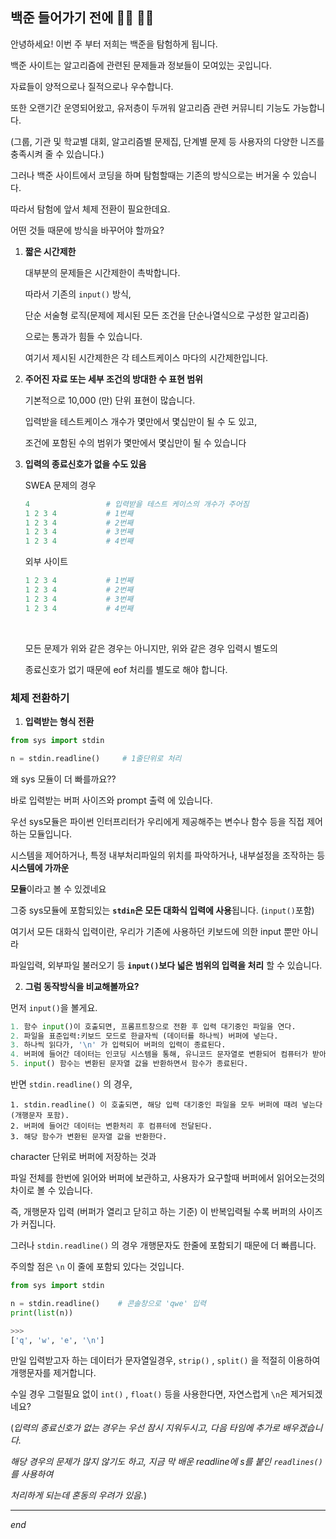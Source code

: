 ## 백준 들어가기 전에 :running_man: :running_woman:

  

안녕하세요! 이번 주 부터 저희는 백준을 탐험하게 됩니다.

백준 사이트는 알고리즘에 관련된 문제들과 정보들이 모여있는 곳입니다. 

자료들이 양적으로나 질적으로나 우수합니다.

또한 오랜기간 운영되어왔고, 유저층이 두꺼워 알고리즘 관련 커뮤니티 기능도 가능합니다.

(그룹, 기관 및 학교별 대회, 알고리즘별 문제집, 단계별 문제 등 사용자의 다양한 니즈를 충족시켜 줄 수 있습니다.)

그러나 백준 사이트에서 코딩을 하며 탐험할때는 기존의 방식으로는 버거울 수 있습니다.

따라서 탐험에 앞서 체제 전환이 필요한데요.

어떤 것들 때문에 방식을 바꾸어야 할까요?

   

   

1. **짧은 시간제한**

   대부분의 문제들은 시간제한이 촉박합니다.

   따라서 기존의 `input()` 방식, 

   단순 서술형 로직(문제에 제시된 모든 조건을 단순나열식으로 구성한 알고리즘)

   으로는 통과가 힘들 수 있습니다.

   여기서 제시된 시간제한은 각 테스트케이스 마다의 시간제한입니다.

      

2. **주어진 자료 또는 세부 조건의 방대한 수 표현 범위**

   기본적으로 10,000 (만) 단위 표현이 많습니다.

   입력받을 테스트케이스 개수가 몇만에서 몇십만이 될 수 도 있고, 

   조건에 포함된 수의 범위가 몇만에서 몇십만이 될 수 있습니다

      

3. **입력의 종료신호가 없을 수도 있음**

   SWEA 문제의 경우

   ```python
   4                 # 입력받을 테스트 케이스의 개수가 주어짐
   1 2 3 4           # 1번째
   1 2 3 4           # 2번째
   1 2 3 4           # 3번째
   1 2 3 4           # 4번째
   ```

      

   외부 사이트

   ```python
   1 2 3 4           # 1번째
   1 2 3 4           # 2번째
   1 2 3 4           # 3번째
   1 2 3 4           # 4번째
   ```

   ​    

   모든 문제가 위와 같은 경우는 아니지만, 위와 같은 경우 입력시 별도의

   종료신호가 없기 때문에 eof 처리를 별도로 해야 합니다.

   

   

### 체제 전환하기  

  

1. **입력받는 형식 전환**

```python
from sys import stdin

n = stdin.readline()     # 1줄단위로 처리
```

왜 sys 모듈이 더 빠를까요??

바로 입력받는 버퍼 사이즈와 prompt 출력 에 있습니다.

  

우선 sys모듈은 파이썬 인터프리터가 우리에게 제공해주는 변수나 함수 등을 직접 제어하는 모듈입니다.

시스템을 제어하거나, 특정 내부처리파일의 위치를 파악하거나, 내부설정을 조작하는 등 **시스템에 가까운**

**모듈**이라고 볼 수 있겠네요

  

그중 sys모듈에 포함되있는 **`stdin`은 모든 대화식 입력에 사용**됩니다. (`input()`포함)

여기서 모든 대화식 입력이란, 우리가 기존에 사용하던 키보드에 의한 input 뿐만 아니라

파일입력, 외부파일 불러오기 등 **`input()`보다 넓은 범위의 입력을 처리** 할 수 있습니다.

  

  

2. **그럼 동작방식을 비교해볼까요?**

  

먼저 `input()`을 볼게요.

```python
1. 함수 input()이 호출되면, 프롬프트창으로 전환 후 입력 대기중인 파일을 연다.
2. 파일을 표준입력:키보드 모드로 한글자씩 (데이터를 하나씩) 버퍼에 넣는다.
3. 하나씩 읽다가, '\n' 가 입력되어 버퍼의 입력이 종료된다.
4. 버퍼에 들어간 데이터는 인코딩 시스템을 통해, 유니코드 문자열로 변환되어 컴퓨터가 받아들인다.
5. input() 함수는 변환된 문자열 값을 반환하면서 함수가 종료된다.
```

반면 `stdin.readline()` 의 경우,

```
1. stdin.readline() 이 호출되면, 해당 입력 대기중인 파일을 모두 버퍼에 때려 넣는다(개행문자 포함).
2. 버퍼에 들어간 데이터는 변환처리 후 컴퓨터에 전달된다.
3. 해당 함수가 변환된 문자열 값을 반환한다.
```

  character 단위로 버퍼에 저장하는 것과 

파일 전체를 한번에 읽어와 버퍼에 보관하고, 사용자가 요구할때 버퍼에서 읽어오는것의 차이로 볼 수 있습니다.

즉, 개행문자 입력 (버퍼가 열리고 닫히고 하는 기준) 이 반복입력될 수록  버퍼의 사이즈가 커집니다.

  

  

그러나 `stdin.readline()` 의 경우 개행문자도 한줄에 포함되기 때문에 더 빠릅니다.

주의할 점은 `\n` 이 줄에 포함되 있다는 것입니다. 

```python
from sys import stdin

n = stdin.readline()    # 콘솔창으로 'qwe' 입력
print(list(n))

>>>
['q', 'w', 'e', '\n']
```

만일 입력받고자 하는 데이터가 문자열일경우, `strip()` , `split()` 을 적절히 이용하여 개행문자를 제거합니다.

수일 경우 그럴필요 없이  `int()` , `float()` 등을 사용한다면, 자연스럽게 `\n`은 제거되겠네요?

  

(*입력의 종료신호가 없는 경우는 우선 잠시 지워두시고, 다음 타임에 추가로 배우겠습니다.*

*해당 경우의 문제가 많지 않기도 하고,  지금 막 배운 readline에 s를 붙인 `readlines()`를 사용하여*

*처리하게 되는데  혼동의 우려가 있음.*)



---

*end*